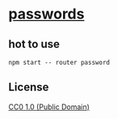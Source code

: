 # [passwords](https://github.com/brtmvdl/passwords)

## hot to use

```
npm start -- router password
```

## License

[CC0 1.0 (Public Domain)](LICENSE.md)
